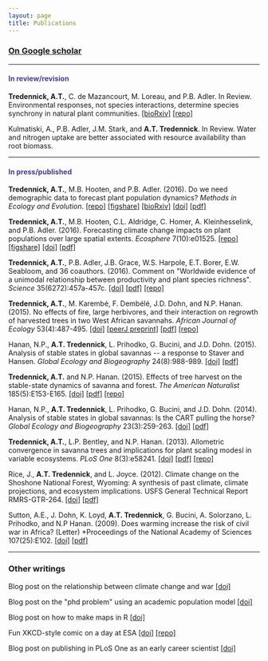 ```yaml
---
layout: page
title: Publications
---
```


### [On Google scholar](https://scholar.google.com/citations?user=QGPaeccAAAAJ&hl=en)

--------------------------------------------

#### <span style="color:DarkSlateBlue">In review/revision</span>

**Tredennick, A.T.**, C. de Mazancourt, M. Loreau, and P.B. Adler. In Review. Environmental responses, not species interactions, determine species synchrony in natural plant communities. [[bioRxiv]](http://biorxiv.org/content/early/2016/11/22/047480) [[repo]](https://github.com/atredennick/community_synchrony)

Kulmatiski, A., P.B. Adler, J.M. Stark, and **A.T. Tredennick**. In Review. Water and nitrogen uptake are better associated with resource availability than root biomass.

--------------------------------------------

####  <span style="color:DarkSlateBlue">In press/published</span>

**Tredennick, A.T.**, M.B. Hooten, and P.B. Adler. (2016). Do we need demographic data to forecast plant population dynamics? *Methods in Ecology and Evolution*. [[repo]](https://github.com/atredennick/MicroMesoForecast)
[[figshare]](https://figshare.com/articles/MicroMesoForecast/4007520)
[[bioRxiv]](http://biorxiv.org/content/early/2016/10/17/025742)
[[doi]](http://onlinelibrary.wiley.com/doi/10.1111/2041-210X.12686/full)
[[pdf]](../pdfs/Tredennick_etal_MEE_2017.pdf)

**Tredennick, A.T.**, M.B. Hooten, C.L. Aldridge, C. Homer, A. Kleinhesselink, and P.B. Adler. (2016). Forecasting climate change impacts on plant populations over large spatial extents. *Ecosphere* 7(10):e01525. [[repo]](https://github.com/atredennick/sageAbundance) [[figshare]](http://figshare.com/articles/sageAbundance/3485237)
[[doi]](http://onlinelibrary.wiley.com/doi/10.1002/ecs2.1525/full)
[[pdf]](../pdfs/Tredennick_etal_Ecosphere_2016.pdf)

**Tredennick, A.T.**, P.B. Adler, J.B. Grace, W.S. Harpole, E.T. Borer, E.W. Seabloom, and 36 coauthors. (2016). Comment on "Worldwide evidence of a unimodal relationship between productivity and plant species richness". *Science* 35(6272):457a-457c. [[doi]](http://science.sciencemag.org/content/351/6272/457.1) [[pdf]](../pdfs/Tredennick_NutNet_SciComment.pdf) [[repo]](https://github.com/atredennick/prodDiv)

**Tredennick, A.T.**, M. Karemb&eacute;, F. Demb&eacute;l&eacute;, J.D. Dohn, and N.P. Hanan. (2015). No effects of fire, large herbivores, and their interaction on regrowth of harvested trees in two West African savannahs. *African Journal of Ecology* 53(4):487-495. [[doi]](http://onlinelibrary.wiley.com/doi/10.1111/aje.12238/abstract)
[[peerJ preprint]](https://peerj.com/preprints/718.pdf)
[[pdf]](../pdfs/Tredennick_etal_AfrJEcol_2015.pdf)
[[repo]](https://github.com/atredennick/HarvestExperiment)

Hanan, N.P., **A.T. Tredennick**, L. Prihodko, G. Bucini, and J.D. Dohn. (2015). Analysis of stable states in global savannas -- a response to Staver and Hansen. *Global Ecology and Biogeography* 24(8):988-989. 
[[doi]](http://onlinelibrary.wiley.com/doi/10.1111/geb.12321/full)
[[pdf]](../pdfs/Hanan_etal_GEB_2015_Comment_on_Staver-Hansen.pdf)

**Tredennick, A.T.** and N.P. Hanan. (2015). Effects of tree harvest on the stable-state dynamics of savanna and forest. *The American Naturalist* 185(5):E153-E165. [[doi]](http://www.jstor.org/stable/10.1086/680475?seq=1#page_scan_tab_contents) [[pdf]](../pdfs/TredennickHanan_AmNat2015.pdf) [[repo]](https://github.com/atredennick/HarvestTheory)

Hanan, N.P., **A.T. Tredennick**, L. Prihodko, G. Bucini, and J.D. Dohn. (2014). Analysis of stable states in global savannas: Is the CART pulling the horse? *Global Ecology and Biogeography* 23(3):259-263. [[doi]](http://onlinelibrary.wiley.com/doi/10.1111/geb.12122/abstract) [[pdf]](../pdfs/Hanan_etal_2014_GEB.pdf)

**Tredennick, A.T.**, L.P. Bentley, and N.P. Hanan. (2013). Allometric convergence in savanna trees and implications for plant scaling modesl in variable ecosystems. *PLoS One* 8(3):e58241. [[doi]](http://journals.plos.org/plosone/article?id=10.1371/journal.pone.0058241) [[pdf]](../pdfs/Tredennick_etal_PlosOne_2013.pdf) [[repo]](https://github.com/atredennick/-Git/tree/master/Savanna_Allometry)

Rice, J., **A.T. Tredennick**, and L. Joyce. (2012). Climate change on the Shoshone National Forest, Wyoming: A synthesis of past climate, climate projections, and ecosystem implications. USFS General Technical Report RMRS-GTR-264. 
[[doi]](http://www.fs.fed.us/rm/pubs/rmrs_gtr264) 
[[pdf]](../pdfs/Rice_etal_GTR_2012.pdf)

Sutton, A.E., J. Dohn, K. Loyd, **A.T. Tredennick**, G. Bucini, A. Solorzano, L. Prihodko, and N.P Hanan. (2009). Does warming increase the risk of civil war in Africa? (Letter) *Proceedings of the National Academy of Sciences 107(25):E102. [[doi]](http://www.pnas.org/content/107/25/E102.full) 
[[pdf]](../pdfs/Sutton_etal_PNAS_2010.pdf)

--------------------------------------------

### Other writings

Blog post on the relationship between climate change and war [[doi]](http://nrelscience.org/2013/09/10/correlations-between-climate-and-conflict-are-intrigueing-but-contain-little-information/)

Blog post on the "phd problem" using an academic population model [[doi]](http://nrelscience.org/2013/07/24/an-academic-population-model-to-distill-the-phd-problem/)

Blog post on how to make maps in R [[doi]](http://nrelscience.org/2013/05/30/this-is-how-i-did-it-mapping-in-r-with-ggplot2/)

Fun XKCD-style comic on a day at ESA [[doi]](http://nrelscience.org/2013/08/13/student-liveliness-throughout-a-typical-day-at-esa/) [[repo]](https://github.com/atredennick/ESA-Timeline--xkcd-)

Blog post on publishing in PLoS One as an early career scientist [[doi]](https://earlycareerecologists.wordpress.com/2013/03/21/why-i-published-in-plos-one-and-why-i-probably-wont-again-for-awhile/)

